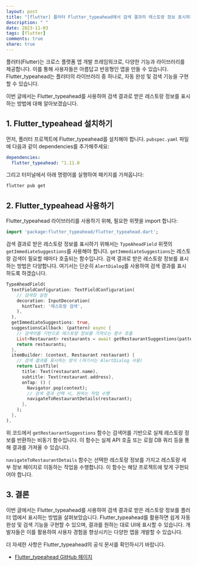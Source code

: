 ```yaml
---
layout: post
title: "[flutter] 플러터 Flutter_typeahead에서 검색 결과의 레스토랑 정보 표시하기"
description: " "
date: 2023-11-03
tags: [flutter]
comments: true
share: true
---
```


플러터(Flutter)는 크로스 플랫폼 앱 개발 프레임워크로, 다양한 기능과 라이브러리를 제공합니다. 이를 통해 사용자들은 아름답고 반응형인 앱을 만들 수 있습니다. Flutter_typeahead는 플러터의 라이브러리 중 하나로, 자동 완성 및 검색 기능을 구현할 수 있습니다.

이번 글에서는 Flutter_typeahead를 사용하여 검색 결과로 받은 레스토랑 정보를 표시하는 방법에 대해 알아보겠습니다.

## 1. Flutter_typeahead 설치하기

먼저, 플러터 프로젝트에 Flutter_typeahead를 설치해야 합니다. `pubspec.yaml` 파일에 다음과 같이 dependencies를 추가해주세요:

```yaml
dependencies:
  flutter_typeahead: ^1.11.0
```

그리고 터미널에서 아래 명령어를 실행하여 패키지를 가져옵니다:

```bash
flutter pub get
```

## 2. Flutter_typeahead 사용하기

Flutter_typeahead 라이브러리를 사용하기 위해, 필요한 위젯을 import 합니다:

```dart
import 'package:flutter_typeahead/flutter_typeahead.dart';
```

검색 결과로 받은 레스토랑 정보를 표시하기 위해서는 `TypeAheadField` 위젯의 `getImmediateSuggestions`를 사용해야 합니다. `getImmediateSuggestions`는 레스토랑 검색이 필요할 때마다 호출되는 함수입니다. 검색 결과로 받은 레스토랑 정보를 표시하는 방법은 다양합니다. 여기서는 단순히 `AlertDialog`를 사용하여 검색 결과를 표시하도록 하겠습니다.

```dart
TypeAheadField(
  textFieldConfiguration: TextFieldConfiguration(
    // 검색창 설정
    decoration: InputDecoration(
      hintText: '레스토랑 검색',
    ),
  ),
  getImmediateSuggestions: true,
  suggestionsCallback: (pattern) async {
    // 검색어를 기반으로 레스토랑 정보를 가져오는 함수 호출
    List<Restaurant> restaurants = await getRestaurantSuggestions(pattern);
    return restaurants;
  },
  itemBuilder: (context, Restaurant restaurant) {
    // 검색 결과를 표시하는 방식 (여기서는 AlertDialog 사용)
    return ListTile(
      title: Text(restaurant.name),
      subtitle: Text(restaurant.address),
      onTap: () {
        Navigator.pop(context);
        // 검색 결과 선택 시, 원하는 작업 수행
        navigateToRestaurantDetails(restaurant);
      },
    );
  },
),
```

위 코드에서 `getRestaurantSuggestions` 함수는 검색어를 기반으로 실제 레스토랑 정보를 반환하는 비동기 함수입니다. 이 함수는 실제 API 호출 또는 로컬 DB 쿼리 등을 통해 결과를 가져올 수 있습니다.

`navigateToRestaurantDetails` 함수는 선택한 레스토랑 정보를 가지고 레스토랑 세부 정보 페이지로 이동하는 작업을 수행합니다. 이 함수는 해당 프로젝트에 맞게 구현되어야 합니다.

## 3. 결론

이번 글에서는 Flutter_typeahead를 사용하여 검색 결과로 받은 레스토랑 정보를 플러터 앱에서 표시하는 방법을 살펴보았습니다. Flutter_typeahead를 활용하면 쉽게 자동완성 및 검색 기능을 구현할 수 있으며, 결과를 원하는 대로 UI에 표시할 수 있습니다. 개발자들은 이를 활용하여 사용자 경험을 향상시키는 다양한 앱을 개발할 수 있습니다.

더 자세한 사항은 Flutter_typeahead의 공식 문서를 확인하시기 바랍니다.

- [Flutter_typeahead GitHub 페이지](https://github.com/AbdulRahmanAlHamali/flutter_typeahead)